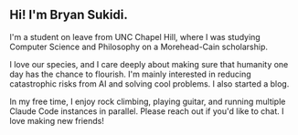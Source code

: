 ## Hi! I'm Bryan Sukidi.

I'm a student on leave from UNC Chapel Hill, where I was studying Computer Science and Philosophy on a Morehead-Cain scholarship.

I love our species, and I care deeply about making sure that humanity one day has the chance to flourish. I'm mainly interested in reducing catastrophic risks from AI and solving cool problems. I also started a blog.

In my free time, I enjoy rock climbing, playing guitar, and running multiple Claude Code instances in parallel. Please reach out if you'd like to chat. I love making new friends!

<!--
**Bryan6734/Bryan6734** is a ✨ _special_ ✨ repository because its `README.md` (this file) appears on your GitHub profile.

Here are some ideas to get you started:

- 🔭 I’m currently working on ...
- 🌱 I’m currently learning ...
- 👯 I’m looking to collaborate on ...
- 🤔 I’m looking for help with ...
- 💬 Ask me about ...
- 📫 How to reach me: ...
- 😄 Pronouns: ...
- ⚡ Fun fact: ...
-->
